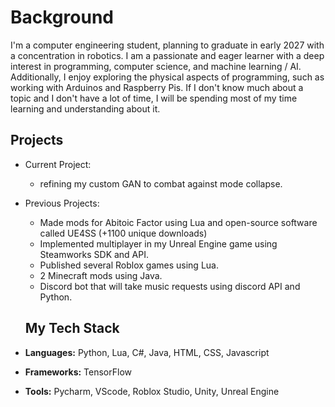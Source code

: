 

<!--
**MonMog/MonMog** is a ✨ _special_ ✨ repository because its `README.md` (this file) appears on your GitHub profile.
-->

# Background

I'm a computer engineering student, planning to graduate in early 2027 with a concentration in robotics. I am a passionate and eager learner with a deep interest in programming, computer science, and machine learning / AI. Additionally, I enjoy exploring the physical aspects of programming, such as working with Arduinos and Raspberry Pis. If I don't know much about a topic and I don't have a lot of time, I will be spending most of my time learning and understanding about it.

## Projects
- Current Project:
  -  refining my custom GAN to combat against mode collapse. 

- Previous Projects:
  -   Made mods for Abitoic Factor using Lua and open-source software called UE4SS (+1100 unique downloads)
  -   Implemented multiplayer in my Unreal Engine game using Steamworks SDK and API.
  -   Published several Roblox games using Lua.
  -   2 Minecraft mods using Java.
  -   Discord bot that will take music requests using discord API and Python.


  ## My Tech Stack

- **Languages:** Python, Lua, C#, Java, HTML, CSS, Javascript
- **Frameworks:** TensorFlow
- **Tools:** Pycharm, VScode, Roblox Studio, Unity, Unreal Engine

